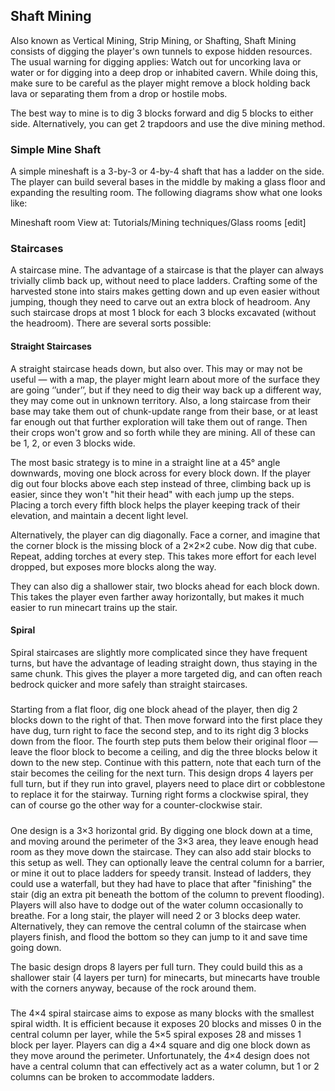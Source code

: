 ## Shaft Mining
Also known as Vertical Mining, Strip Mining, or Shafting, Shaft Mining consists of digging the player's own tunnels to expose hidden resources. The usual warning for digging applies: Watch out for uncorking lava or water or for digging into a deep drop or inhabited cavern. While doing this, make sure to be careful as the player might remove a block holding back lava or separating them from a drop or hostile mobs.

The best way to mine is to dig 3 blocks forward and dig 5 blocks to either side. Alternatively, you can get 2 trapdoors and use the dive mining method.

### Simple Mine Shaft
A simple mineshaft is a 3-by-3 or 4-by-4 shaft that has a ladder on the side. The player can build several bases in the middle by making a glass floor and expanding the resulting room. The following diagrams show what one looks like:

Mineshaft room View at: Tutorials/Mining techniques/Glass rooms [edit]
### Staircases
A staircase mine.
The advantage of a staircase is that the player can always trivially climb back up, without need to place ladders. Crafting some of the harvested stone into stairs makes getting down and up even easier without jumping, though they need to carve out an extra block of headroom. Any such staircase drops at most 1 block for each 3 blocks excavated (without the headroom). There are several sorts possible:

#### Straight Staircases
A straight staircase heads down, but also over. This may or may not be useful — with a map, the player might learn about more of the surface they are going ‘’under’’, but if they need to dig their way back up a different way, they may come out in unknown territory. Also, a long staircase from their base may take them out of chunk-update range from their base, or at least far enough out that further exploration will take them out of range. Then their crops won't grow and so forth while they are mining. All of these can be 1, 2, or even 3 blocks wide.

The most basic strategy is to mine in a straight line at a 45° angle downwards, moving one block across for every block down. If the player dig out four blocks above each step instead of three, climbing back up is easier, since they won't "hit their head" with each jump up the steps. Placing a torch every fifth block helps the player keeping track of their elevation, and maintain a decent light level.

Alternatively, the player can dig diagonally. Face a corner, and imagine that the corner block is the missing block of a 2×2×2 cube. Now dig that cube. Repeat, adding torches at every step. This takes more effort for each level dropped, but exposes more blocks along the way.

They can also dig a shallower stair, two blocks ahead for each block down. This takes the player even farther away horizontally, but makes it much easier to run minecart trains up the stair.

#### Spiral
Spiral staircases are slightly more complicated since they have frequent turns, but have the advantage of leading straight down, thus staying in the same chunk. This gives the player a more targeted dig, and can often reach bedrock quicker and more safely than straight staircases.

##### 
Starting from a flat floor, dig one block ahead of the player, then dig 2 blocks down to the right of that. Then move forward into the first place they have dug, turn right to face the second step, and to its right dig 3 blocks down from the floor. The fourth step puts them below their original floor — leave the floor block to become a ceiling, and dig the three blocks below it down to the new step. Continue with this pattern, note that each turn of the stair becomes the ceiling for the next turn. This design drops 4 layers per full turn, but if they run into gravel, players need to place dirt or cobblestone to replace it for the stairway. Turning right forms a clockwise spiral, they can of course go the other way for a counter-clockwise stair.

##### 
One design is a 3×3 horizontal grid. By digging one block down at a time, and moving around the perimeter of the 3×3 area, they leave enough head room as they move down the staircase. They can also add stair blocks to this setup as well. They can optionally leave the central column for a barrier, or mine it out to place ladders for speedy transit. Instead of ladders, they could use a waterfall, but they had have to place that after "finishing" the stair (dig an extra pit beneath the bottom of the column to prevent flooding). Players will also have to dodge out of the water column occasionally to breathe. For a long stair, the player will need 2 or 3 blocks deep water. Alternatively, they can remove the central column of the staircase when players finish, and flood the bottom so they can jump to it and save time going down.

The basic design drops 8 layers per full turn. They could build this as a shallower stair (4 layers per turn) for minecarts, but minecarts have trouble with the corners anyway, because of the rock around them. 

##### 
The 4×4 spiral staircase aims to expose as many blocks with the smallest spiral width. It is efficient because it exposes 20 blocks and misses 0 in the central column per layer, while the 5×5 spiral exposes 28 and misses 1 block per layer. Players can dig a 4×4 square and dig one block down as they move around the perimeter. Unfortunately, the 4×4 design does not have a central column that can effectively act as a water column, but 1 or 2 columns can be broken to accommodate ladders. 

